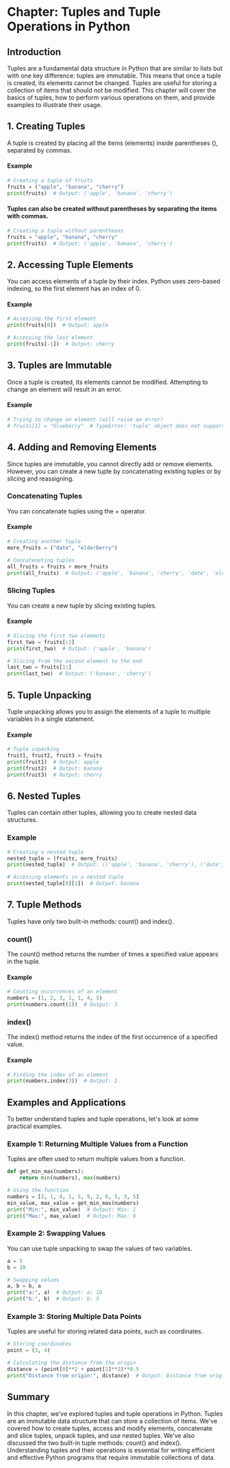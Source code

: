 # Chapter: Tuples and Tuple Operations in Python
## Introduction
Tuples are a fundamental data structure in Python that are similar to lists but with one key difference: tuples are immutable. This means that once a tuple is created, its elements cannot be changed. Tuples are useful for storing a collection of items that should not be modified. This chapter will cover the basics of tuples, how to perform various operations on them, and provide examples to illustrate their usage.

## 1. Creating Tuples
A tuple is created by placing all the items (elements) inside parentheses (), separated by commas.

#### Example
```python
# Creating a tuple of fruits
fruits = ("apple", "banana", "cherry")
print(fruits)  # Output: ('apple', 'banana', 'cherry')
```
#### Tuples can also be created without parentheses by separating the items with commas.

```python
# Creating a tuple without parentheses
fruits = "apple", "banana", "cherry"
print(fruits)  # Output: ('apple', 'banana', 'cherry')
```
## 2. Accessing Tuple Elements
You can access elements of a tuple by their index. Python uses zero-based indexing, so the first element has an index of 0.

#### Example
```python
# Accessing the first element
print(fruits[0])  # Output: apple

# Accessing the last element
print(fruits[-1])  # Output: cherry
```

## 3. Tuples are Immutable
Once a tuple is created, its elements cannot be modified. Attempting to change an element will result in an error.

#### Example
```python
# Trying to change an element (will raise an error)
# fruits[1] = "blueberry"  # TypeError: 'tuple' object does not support item assignment
```

## 4. Adding and Removing Elements
Since tuples are immutable, you cannot directly add or remove elements. However, you can create a new tuple by concatenating existing tuples or by slicing and reassigning.

### Concatenating Tuples
You can concatenate tuples using the + operator.

#### Example
```python
# Creating another tuple
more_fruits = ("date", "elderberry")

# Concatenating tuples
all_fruits = fruits + more_fruits
print(all_fruits)  # Output: ('apple', 'banana', 'cherry', 'date', 'elderberry')
```

### Slicing Tuples
You can create a new tuple by slicing existing tuples.

#### Example
```python
# Slicing the first two elements
first_two = fruits[:2]
print(first_two)  # Output: ('apple', 'banana')

# Slicing from the second element to the end
last_two = fruits[1:]
print(last_two)  # Output: ('banana', 'cherry')
```

## 5. Tuple Unpacking
Tuple unpacking allows you to assign the elements of a tuple to multiple variables in a single statement.

#### Example
```python
# Tuple unpacking
fruit1, fruit2, fruit3 = fruits
print(fruit1)  # Output: apple
print(fruit2)  # Output: banana
print(fruit3)  # Output: cherry
```

## 6. Nested Tuples
Tuples can contain other tuples, allowing you to create nested data structures.

### Example
```python
# Creating a nested tuple
nested_tuple = (fruits, more_fruits)
print(nested_tuple)  # Output: (('apple', 'banana', 'cherry'), ('date', 'elderberry'))

# Accessing elements in a nested tuple
print(nested_tuple[0][1])  # Output: banana
```

## 7. Tuple Methods
Tuples have only two built-in methods: count() and index().

### count()
The count() method returns the number of times a specified value appears in the tuple.

#### Example
```python
# Counting occurrences of an element
numbers = (1, 2, 3, 1, 1, 4, 5)
print(numbers.count(1))  # Output: 3
```

### index()
The index() method returns the index of the first occurrence of a specified value.

#### Example
```python
# Finding the index of an element
print(numbers.index(3))  # Output: 2
```

## Examples and Applications
To better understand tuples and tuple operations, let's look at some practical examples.

### Example 1: Returning Multiple Values from a Function
Tuples are often used to return multiple values from a function.

```python
def get_min_max(numbers):
    return min(numbers), max(numbers)

# Using the function
numbers = [3, 1, 4, 1, 5, 9, 2, 6, 5, 3, 5]
min_value, max_value = get_min_max(numbers)
print("Min:", min_value)  # Output: Min: 1
print("Max:", max_value)  # Output: Max: 9
```

### Example 2: Swapping Values
You can use tuple unpacking to swap the values of two variables.

```python
a = 5
b = 10

# Swapping values
a, b = b, a
print("a:", a)  # Output: a: 10
print("b:", b)  # Output: b: 5
```

### Example 3: Storing Multiple Data Points
Tuples are useful for storing related data points, such as coordinates.

```python
# Storing coordinates
point = (3, 4)

# Calculating the distance from the origin
distance = (point[0]**2 + point[1]**2)**0.5
print("Distance from origin:", distance)  # Output: Distance from origin: 5.0
```

## Summary
In this chapter, we've explored tuples and tuple operations in Python. Tuples are an immutable data structure that can store a collection of items. We've covered how to create tuples, access and modify elements, concatenate and slice tuples, unpack tuples, and use nested tuples. We've also discussed the two built-in tuple methods: count() and index(). Understanding tuples and their operations is essential for writing efficient and effective Python programs that require immutable collections of data.

